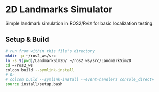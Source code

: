 # 2D Landmarks Simulator
Simple landmark simulation in ROS2/Rviz for basic localization testing.

## Setup & Build
```sh
# run from within this file's directory
mkdir -p ~/ros2_ws/src
ln -s $(pwd)/LandmarkSim2D/ ~/ros2_ws/src/LandmarkSim2D
cd ~/ros2_ws
colcon build --symlink-install
# Or
# colcon build --symlink-install --event-handlers console_direct+
source install/setup.bash
```